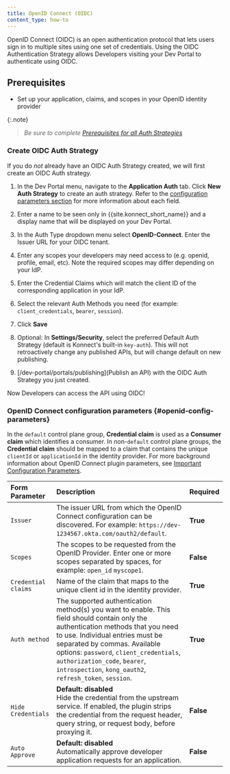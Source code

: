 ```yaml
---
title: OpenID Connect (OIDC)
content_type: how-to
---
```


OpenID Connect (OIDC) is an open authentication protocol that lets users sign in to multiple sites using one set of credentials. Using the OIDC Authentication Strategy allows Developers visiting your Dev Portal to authenticate using OIDC.

## Prerequisites

- Set up your application, claims, and scopes in your OpenID identity provider

{:.note}
> *Be sure to complete [Prerequisites for all Auth Strategies](/dev-portal/auth-strategies#prerequisites)*

### Create OIDC Auth Strategy

If you do _not_ already have an OIDC Auth Strategy created, we will first create an OIDC Auth strategy.

1. In the Dev Portal menu, navigate to the **Application Auth** tab. Click **New Auth Strategy** to create an auth strategy. Refer to the [configuration parameters section](#openid-config-parameters) for more information about each field.

2. Enter a name to be seen only in {{site.konnect_short_name}} and a display name that will be displayed on your Dev Portal.

3. In the Auth Type dropdown menu select **OpenID-Connect**. Enter the Issuer URL for your OIDC tenant.

4. Enter any scopes your developers may need access to (e.g. openid, profile, email, etc). Note the required scopes may differ depending on your IdP.

5. Enter the Credential Claims which will match the client ID of the corresponding application in your IdP.

6. Select the relevant Auth Methods you need (for example: `client_credentials`, `bearer`, `session`).

7. Click **Save**

8. Optional: In **Settings/Security**, select the preferred Default Auth Strategy (default is Konnect's built-in `key-auth`). This will not retroactively change any published APIs, but will change default on new publishing.

9. [/dev-portal/portals/publishing](Publish an API) with the OIDC Auth Strategy you just created.

Now Developers can access the API using OIDC!

###  OpenID Connect configuration parameters {#openid-config-parameters}

In the `default` control plane group, **Credential claim** is used as a **Consumer claim** which identifies a consumer. In non-`default` control plane groups, the **Credential claim** should be mapped to a claim that contains the unique `clientId` or `applicationId` in the identity provider. For more background information about OpenID Connect plugin parameters, see [Important Configuration Parameters](/hub/kong-inc/openid-connect/#important-configuration-parameters).

   | Form Parameter | Description                                                                       |Required |
   |:---------------|:----------------------------------------------------------------------------------|--|
   | `Issuer` | The issuer URL from which the OpenID Connect configuration can be discovered. For example: `https://dev-1234567.okta.com/oauth2/default`.  |**True** |
   | `Scopes` | The scopes to be requested from the OpenID Provider. Enter one or more scopes separated by spaces, for example: `open_id` `myscope1`.  | **False**
   | `Credential claims` |  Name of the claim that maps to the unique client id in the identity provider. | **True**
   | `Auth method` | The supported authentication method(s) you want to enable. This field should contain only the authentication methods that you need to use. Individual entries must be separated by commas. Available options: `password`, `client_credentials`, `authorization_code`, `bearer`, `introspection`, `kong_oauth2`, `refresh_token`, `session`. | **True**
   | `Hide Credentials` |**Default: disabled**<br>  Hide the credential from the upstream service. If enabled, the plugin strips the credential from the request header, query string, or request body, before proxying it. | **False** |
   | `Auto Approve`| **Default: disabled** <br>Automatically approve developer application requests for an application.| **False**


<!-- TODO: DCR support before GA
## Enable app registration with multiple IdPs

In {{site.konnect_short_name}} can configure and manage multiple authentication strategies across various API products and their versions, allowing you to apply distinct authentication scopes for different API versions.

This section will introduce you to the functionality portal APIs using Dynamic client registration (DCR). Using the Application Registration, you can manage multiple APIs and configure a different DCR on a per API basis. DCR is one type of strategy for application auth, where {{site.konnect_short_name}} is integrated directly with the IdP to outsource, link, and automate the credential management using that IDP.

1. Configure the auth strategies of your choice:
  * [Okta](/dev-portal/app-reg/auth-strategies/dynamic-client-registration/okta/)
  * [Curity](/dev-portal/app-reg/auth-strategies/dynamic-client-registration/curity/)
  * [Auth0](/dev-portal/app-reg/auth-strategies/dynamic-client-registration/auth0/)
  * [Azure](/dev-portal/app-reg/auth-strategies/dynamic-client-registration/azure/)
  * [Custom IdP](/dev-portal/app-reg/auth-strategies/dynamic-client-registration/custom/)

2. Apply the auth strategy to your API when [publishing](/konnect/dev-portals/portals/publishing) to the apprpriate Dev Portals.
-->